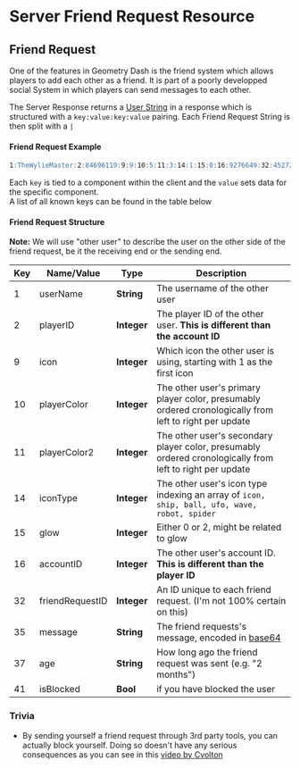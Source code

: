 # Server Friend Request Resource

## Friend Request

One of the features in Geometry Dash is the friend system which allows players to add each other as a friend. It is part of a poorly developped social System in which players can send messages to each other.

The Server Response returns a [User String](/resources/server/user) in a response which is structured with a `key:value:key:value` pairing. Each Friend Request String is then split with a `|`

<!-- tabs:start -->

#### **Friend Request Example**
```md
1:TheWylieMaster:2:84696119:9:9:10:5:11:3:14:1:15:0:16:9276649:32:45272143:35:aGVsbG8=:41:1:37:1 week        
```
<!-- tabs:end -->

Each `key` is tied to a component within the client and the `value` sets data for the specific component.  
A list of all known keys can be found in the table below

#### Friend Request Structure

**Note:** We will use "other user" to describe the user on the other side of the friend request, be it the receiving end or the sending end.

| Key | Name/Value                | Type                                         | Description                                                              
|-----|---------------------------|----------------------------------------------|--------------------------------------------------------------------------
| 1   | userName	          | **String**					 | The username of the other user
| 2   | playerID		  | **Integer**					 | The player ID of the other user. **This is different than the account ID**
| 9   | icon			  | **Integer**					 | Which icon the other user is using, starting with 1 as the first icon
| 10  | playerColor		  | **Integer**					 | The other user's primary player color, presumably ordered cronologically from left to right per update
| 11  | playerColor2		  | **Integer**					 | The other user's secondary player color, presumably ordered cronologically from left to right per update
| 14  | iconType		  | **Integer**					 | The other user's icon type indexing an array of `icon, ship, ball, ufo, wave, robot, spider`
| 15  | glow			  | **Integer**					 | Either 0 or 2, might be related to glow
| 16  | accountID		  | **Integer**					 | The other user's account ID. **This is different than the player ID**
| 32  | friendRequestID		  | **Integer**					 | An ID unique to each friend request. (I'm not 100% certain on this)
| 35  | message			  | **String**					 | The friend requests's message, encoded in [base64](/topics/encryption/base64.md)
| 37  | age			  | **String** 					 | How long ago the friend request was sent (e.g. "2 months")
| 41  | isBlocked		  | **Bool**					 | if you have blocked the user

### Trivia

- By sending yourself a friend request through 3rd party tools, you can actually block yourself. Doing so doesn't have any serious consequences as you can see in this [video by Cvolton](https://www.youtube.com/watch?v=R18tKYFrIqE)